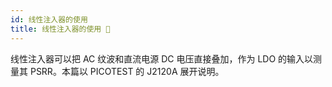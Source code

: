 ```yaml
---
id: 线性注入器的使用
title: 线性注入器的使用 🚧
---
```


线性注入器可以把 AC 纹波和直流电源 DC 电压直接叠加，作为 LDO 的输入以测量其 PSRR。本篇以 PICOTEST 的 J2120A 展开说明。
